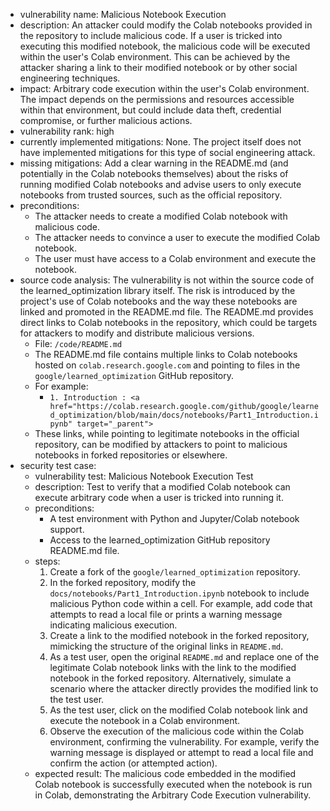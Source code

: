- vulnerability name: Malicious Notebook Execution
- description: An attacker could modify the Colab notebooks provided in the repository to include malicious code. If a user is tricked into executing this modified notebook, the malicious code will be executed within the user's Colab environment. This can be achieved by the attacker sharing a link to their modified notebook or by other social engineering techniques.
- impact: Arbitrary code execution within the user's Colab environment. The impact depends on the permissions and resources accessible within that environment, but could include data theft, credential compromise, or further malicious actions.
- vulnerability rank: high
- currently implemented mitigations: None. The project itself does not have implemented mitigations for this type of social engineering attack.
- missing mitigations: Add a clear warning in the README.md (and potentially in the Colab notebooks themselves) about the risks of running modified Colab notebooks and advise users to only execute notebooks from trusted sources, such as the official repository.
- preconditions:
  - The attacker needs to create a modified Colab notebook with malicious code.
  - The attacker needs to convince a user to execute the modified Colab notebook.
  - The user must have access to a Colab environment and execute the notebook.
- source code analysis: The vulnerability is not within the source code of the learned\_optimization library itself. The risk is introduced by the project's use of Colab notebooks and the way these notebooks are linked and promoted in the README.md file. The README.md provides direct links to Colab notebooks in the repository, which could be targets for attackers to modify and distribute malicious versions.
  - File: `/code/README.md`
  - The README.md file contains multiple links to Colab notebooks hosted on `colab.research.google.com` and pointing to files in the `google/learned_optimization` GitHub repository.
  - For example:
    - `1. Introduction : <a href="https://colab.research.google.com/github/google/learned_optimization/blob/main/docs/notebooks/Part1_Introduction.ipynb" target="_parent">`
  - These links, while pointing to legitimate notebooks in the official repository, can be modified by attackers to point to malicious notebooks in forked repositories or elsewhere.
- security test case:
  - vulnerability test: Malicious Notebook Execution Test
  - description: Test to verify that a modified Colab notebook can execute arbitrary code when a user is tricked into running it.
  - preconditions:
    - A test environment with Python and Jupyter/Colab notebook support.
    - Access to the learned\_optimization GitHub repository README.md file.
  - steps:
    1. Create a fork of the `google/learned_optimization` repository.
    2. In the forked repository, modify the `docs/notebooks/Part1_Introduction.ipynb` notebook to include malicious Python code within a cell. For example, add code that attempts to read a local file or prints a warning message indicating malicious execution.
    3. Create a link to the modified notebook in the forked repository, mimicking the structure of the original links in `README.md`.
    4. As a test user, open the original `README.md` and replace one of the legitimate Colab notebook links with the link to the modified notebook in the forked repository. Alternatively, simulate a scenario where the attacker directly provides the modified link to the test user.
    5. As the test user, click on the modified Colab notebook link and execute the notebook in a Colab environment.
    6. Observe the execution of the malicious code within the Colab environment, confirming the vulnerability. For example, verify the warning message is displayed or attempt to read a local file and confirm the action (or attempted action).
  - expected result: The malicious code embedded in the modified Colab notebook is successfully executed when the notebook is run in Colab, demonstrating the Arbitrary Code Execution vulnerability.
